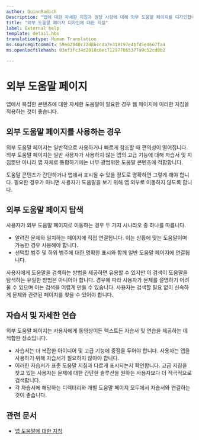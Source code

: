 ```yaml
---
author: QuinnRadich
Description: "앱에 대한 자세한 지침과 권장 사항에 대해 외부 도움말 페이지를 디자인합니다."
title: "외부 도움말 페이지 디자인에 대한 지침"
label: External help
template: detail.hbs
translationtype: Human Translation
ms.sourcegitcommit: 59e02840c72d8bccda7e318197e4bf45ed667fa4
ms.openlocfilehash: 03ef3fc34d2018c0ec712977065377a9c52cd8b2

---
```


# 외부 도움말 페이지



앱에서 복잡한 콘텐츠에 대한 자세한 도움말이 필요한 경우 웹 페이지에 이러한 지침을 적용하는 것이 좋습니다.

## <span id="when_to_use_external_help_pages"></span><span id="WHEN_TO_USE_EXTERNAL_HELP_PAGES"></span>외부 도움말 페이지를 사용하는 경우

외부 도움말 페이지는 일반적으로 사용하거나 빠르게 참조할 때 편의성이 떨어집니다. 외부 도움말 페이지는 일반 사용자가 사용하지 않는 앱의 고급 기능에 대해 자습서 및 지침뿐만 아니라 앱 자체로 통합하기에는 너무 광범위한 도움말 콘텐츠에 적합합니다.

도움말 콘텐츠가 간단하거나 앱에서 표시될 수 있을 정도로 명확하면 그렇게 해야 합니다. 필요한 경우가 아니면 사용자가 도움말을 보기 위해 앱 외부로 이동하지 않도록 합니다.

## <span id="navigating_external_help_pages"></span><span id="NAVIGATING_EXTERNAL_HELP_PAGES"></span>외부 도움말 페이지 탐색

사용자가 외부 도움말 페이지로 이동하는 경우 두 가지 시나리오 중 하나를 따릅니다.
-   알려진 문제와 일치하는 페이지에 직접 연결됩니다. 이는 상황에 맞는 도움말이며 가능한 경우 사용해야 합니다.
-   선택할 범주 및 하위 범주에 대한 명확한 표시와 함께 일반 도움말 페이지에 연결됩니다.

사용자에게 도움말을 검색하는 방법을 제공하면 유용할 수 있지만 이 검색이 도움말을 탐색하는 유일한 방법은 아니어야 합니다. 경우에 따라 사용자가 문제를 설명하기 어려울 수 있으며 이는 검색을 어렵게 만들 수 있습니다. 사용자는 검색할 필요 없이 신속하게 문제와 관련된 페이지를 찾을 수 있어야 합니다.

## <span id="tutorials_and_detailed_walkthroughs"></span><span id="TUTORIALS_AND_DETAILED_WALKTHROUGHS"></span>자습서 및 자세한 연습

외부 도움말 페이지는 사용자에게 동영상이든 텍스트든 자습서 및 연습을 제공하는 데 적합한 장소입니다.
-   자습서는 더 복잡한 아이디어 및 고급 기능에 중점을 두어야 합니다. 사용자는 앱을 사용하기 위해 자습서가 필요하지 않아야 합니다.
-   이러한 자습서가 표준 도움말 지침과 다르게 표시되는지 확인합니다. 고급 지침을 찾고 있는 사용자는 문제에 대한 간단한 솔루션을 원하는 사용자보다 더 적극적으로 검색합니다.
-   각 자습서에 해당하는 디렉터리와 개별 도움말 페이지 모두에서 자습서와 연결하는 것이 좋습니다.

## <span id="related_topics"></span>관련 문서

* [앱 도움말에 대한 지침](guidelines-for-app-help.md)



<!--HONumber=Jun16_HO4-->


